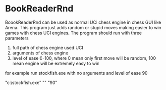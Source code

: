 # BookReaderRnd
BoookReaderRnd can be used as normal UCI chess engine in chess GUI like Arena.
This program just adds random or stupid moves making easier to win games with chess UCI engines.
The program should run with three parameters
1. full path of chess engine used UCI
2. arguments of chess engine
3. level of ease 0-100, where 0 mean only first move will be random, 100 mean engine will be extremely easy to win

for example run stockfish.exe with no arguments and level of ease 90

"c:\stockfish.exe" "" "90"

